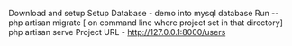 Download and setup
Setup Database - demo into mysql database
Run -- php artisan migrate   [ on command line where project set in that directory]
php artisan serve 
Project URL - http://127.0.0.1:8000/users
